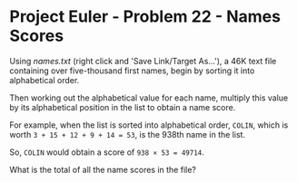 # Project Euler - Problem 22 - Names Scores
Using *names.txt* (right click and 'Save Link/Target As...'), a 46K text file containing over five-thousand first names, begin by sorting it into alphabetical order. 

Then working out the alphabetical value for each name, multiply this value by its alphabetical position in the list to obtain a name score.

For example, when the list is sorted into alphabetical order, `COLIN`, which is worth `3 + 15 + 12 + 9 + 14 = 53`, is the 938th name in the list.

So, `COLIN` would obtain a score of `938 × 53 = 49714`.

What is the total of all the name scores in the file?
